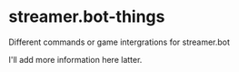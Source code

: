 # streamer.bot-things
Different commands or game intergrations for streamer.bot

I'll add more information here latter.
